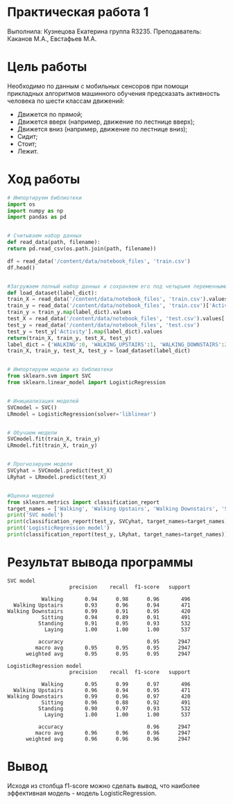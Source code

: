 # Практическая работа 1
Выполнила: Кузнецова Екатерина группа R3235.
Преподаватель: Каканов М.А., Евстафьев М.А.
# Цель работы
Необходимо по данным с мобильных сенсоров при помощи прикладных алгоритмов машинного обучения предсказать активность человека по шести классам движений:
 - Движется по прямой;
 - Движется вверх (например, движение по лестнице вверх);
 - Движется вниз (например, движение по лестнице вниз);
 - Сидит;
 - Стоит;
 - Лежит.
# Ход работы
```python
# Импортируем библиотеки
import os
import numpy as np
import pandas as pd


# Считываем набор данных
def read_data(path, filename):
return pd.read_csv(os.path.join(path, filename))

df = read_data('/content/data/notebook_files', 'train.csv')
df.head()


#Загружаем полный набор данных и сохраняем его под четырьмя переменными: train_X, train_y, test_X, test_y
def load_dataset(label_dict):
train_X = read_data('/content/data/notebook_files', 'train.csv').values[:,:-2]
train_y = read_data('/content/data/notebook_files', 'train.csv')['Activity']
train_y = train_y.map(label_dict).values
test_X = read_data('/content/data/notebook_files', 'test.csv').values[:,:-2]
test_y = read_data('/content/data/notebook_files', 'test.csv')
test_y = test_y['Activity'].map(label_dict).values
return(train_X, train_y, test_X, test_y)
label_dict = {'WALKING':0, 'WALKING_UPSTAIRS':1, 'WALKING_DOWNSTAIRS':2, 'SITTING':3, 'STANDING':4, 'LAYING':5}
train_X, train_y, test_X, test_y = load_dataset(label_dict)


# Импортируем модели из библиотеки
from sklearn.svm import SVC
from sklearn.linear_model import LogisticRegression


# Инициализация моделей
SVCmodel = SVC()
LRmodel = LogisticRegression(solver='liblinear')


# Обучаем модели
SVCmodel.fit(train_X, train_y)
LRmodel.fit(train_X, train_y)


# Прогнозируем модели
SVCyhat = SVCmodel.predict(test_X)
LRyhat = LRmodel.predict(test_X)


#Оценка моделей
from sklearn.metrics import classification_report
target_names = ['Walking', 'Walking Upstairs', 'Walking Downstairs', 'Sitting', 'Standing', 'Laying']
print('SVC model')
print(classification_report(test_y, SVCyhat, target_names=target_names))
print('LogisticRegression model')
print(classification_report(test_y, LRyhat, target_names=target_names))
```

# Результат вывода программы
```
SVC model
                    precision    recall  f1-score   support

           Walking       0.94      0.98      0.96       496
  Walking Upstairs       0.93      0.96      0.94       471
Walking Downstairs       0.99      0.91      0.95       420
           Sitting       0.94      0.89      0.91       491
          Standing       0.91      0.95      0.93       532
            Laying       1.00      1.00      1.00       537

          accuracy                           0.95      2947
         macro avg       0.95      0.95      0.95      2947
      weighted avg       0.95      0.95      0.95      2947

LogisticRegression model
                    precision    recall  f1-score   support

           Walking       0.95      0.99      0.97       496
  Walking Upstairs       0.96      0.94      0.95       471
Walking Downstairs       0.99      0.96      0.97       420
           Sitting       0.96      0.88      0.92       491
          Standing       0.90      0.97      0.93       532
            Laying       1.00      1.00      1.00       537

          accuracy                           0.96      2947
         macro avg       0.96      0.96      0.96      2947
      weighted avg       0.96      0.96      0.96      2947
```
# Вывод
Исходя из столбца f1-score можно сделать вывод, что наиболее эффективная модель - модель LogisticRegression.
